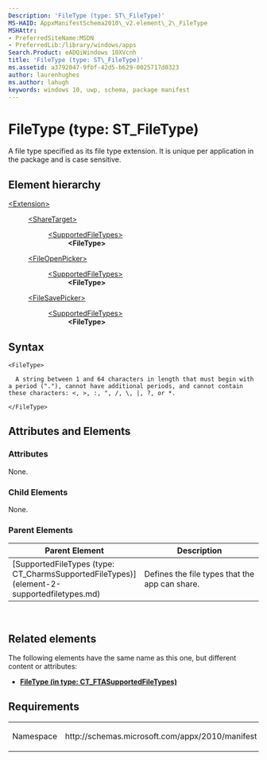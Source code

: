 ```yaml
---
Description: 'FileType (type: ST\_FileType)'
MS-HAID: AppxManifestSchema2010\_v2.element\_2\_FileType
MSHAttr:
- PreferredSiteName:MSDN
- PreferredLib:/library/windows/apps
Search.Product: eADQiWindows 10XVcnh
title: 'FileType (type: ST\_FileType)'
ms.assetid: a3792047-9fbf-42d5-b629-0025717d0323
author: laurenhughes
ms.author: lahugh
keywords: windows 10, uwp, schema, package manifest
---
```


# FileType (type: ST\_FileType)




A file type specified as its file type extension. It is unique per application in the package and is case sensitive.

## Element hierarchy

<dl>
<dt><a href="element-extension.md">&lt;Extension&gt;</a></dt>
<dd>
<dl>
<dt><a href="element-sharetarget.md">&lt;ShareTarget&gt;</a></dt>
<dd>
<dl>
<dt><a href="element-1-supportedfiletypes.md">&lt;SupportedFileTypes&gt;</a></dt>
<dd><b>&lt;FileType&gt;</b></dd>
</dl>
</dd>
</dl>
<dl>
<dt><a href="element-fileopenpicker.md">&lt;FileOpenPicker&gt;</a></dt>
<dd>
<dl>
<dt><a href="element-2-supportedfiletypes.md">&lt;SupportedFileTypes&gt;</a></dt>
<dd><b>&lt;FileType&gt;</b></dd>
</dl>
</dd>
</dl>
<dl>
<dt><a href="element-filesavepicker.md">&lt;FileSavePicker&gt;</a></dt>
<dd>
<dl>
<dt><a href="element-3-supportedfiletypes.md">&lt;SupportedFileTypes&gt;</a></dt>
<dd><b>&lt;FileType&gt;</b></dd>
</dl>
</dd>
</dl>
</dd>
</dl>

## Syntax

``` syntax
<FileType>

  A string between 1 and 64 characters in length that must begin with a period ("."), cannot have additional periods, and cannot contain these characters: <, >, :, ", /, \, |, ?, or *.

</FileType>
```

## Attributes and Elements


### Attributes

None.

### Child Elements

None.

### Parent Elements

<table>
<colgroup>
<col width="50%" />
<col width="50%" />
</colgroup>
<thead>
<tr class="header">
<th>Parent Element</th>
<th>Description</th>
</tr>
</thead>
<tbody>
<tr class="odd">
<td>[SupportedFileTypes (type: CT_CharmsSupportedFileTypes)](element-2-supportedfiletypes.md)</td>
<td><p>Defines the file types that the app can share.</p></td>
</tr>
</tbody>
</table>

 

## Related elements


The following elements have the same name as this one, but different content or attributes:

-   **[FileType (in type: CT\_FTASupportedFileTypes)](element-filetype.md)**

## Requirements

<table>
<colgroup>
<col width="50%" />
<col width="50%" />
</colgroup>
<tbody>
<tr class="odd">
<td><p>Namespace</p></td>
<td><p>http://schemas.microsoft.com/appx/2010/manifest</p></td>
</tr>
</tbody>
</table>

 

 



